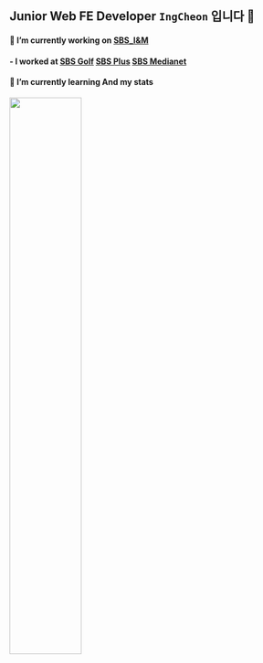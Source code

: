 ## Junior Web FE Developer `IngCheon` 입니다 👋


#### 🔭 I’m currently working on [SBS_I&M](http://www.sbsinm.co.kr/)  

#### - I worked at [SBS Golf](https://golf.sbs.co.kr/main.html/) [SBS Plus](https://plus.sbs.co.kr/channel.html) [SBS Medianet](https://medianet.sbs.co.kr/)

#### 🌱 I’m currently learning And my stats
<img src="https://github-readme-stats.vercel.app/api?username=JangHarry&show_icons=true&theme=tokyonight" width="50%">

<!--
**JangHarry/JangHarry** is a ✨ _special_ ✨ repository because its `README.md` (this file) appears on your GitHub profile.

Here are some ideas to get you started:

- 🔭 I’m currently working on ...
- 🌱 I’m currently learning ...
- 👯 I’m looking to collaborate on ...
- 🤔 I’m looking for help with ...
- 💬 Ask me about ...
- 📫 How to reach me: ...
- 😄 Pronouns: ...
- ⚡ Fun fact: ...
-->
